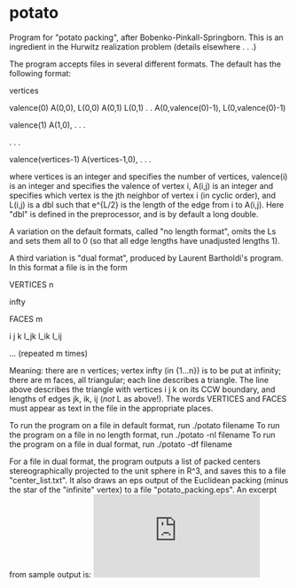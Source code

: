 potato
======

Program for "potato packing", after Bobenko-Pinkall-Springborn. This is an ingredient in the Hurwitz realization
problem (details elsewhere . . .)

The program accepts files in several different formats. The default has the following format:

vertices

valence(0) A(0,0), L(0,0) A(0,1) L(0,1) . . A(0,valence(0)-1), L(0,valence(0)-1)

valence(1) A(1,0), . . .

. . .

valence(vertices-1) A(vertices-1,0), . . .


where vertices is an integer and specifies the number of vertices, valence(i) is an integer and specifies the valence of
vertex i, A(i,j) is an integer and specifies which vertex is the jth neighbor of vertex i (in cyclic order), and L(i,j) is
a dbl such that e^{L/2} is the length of the edge from i to A(i,j). Here "dbl" is defined in the preprocessor, and is by
default a long double.

A variation on the default formats, called "no length format", omits the Ls and sets them all to 0 (so that all edge 
lengths have unadjusted lengths 1).

A third variation is "dual format", produced by Laurent Bartholdi's program. In this format a file is in the form

VERTICES n

infty

FACES m

i j k l_jk l_ik l_ij

... (repeated m times)


Meaning: there are n vertices; vertex infty (in {1...n}) is to be put at infinity; there are m faces, all triangular; each
line describes a triangle. The line above describes the triangle with vertices i j k on its CCW boundary, and lengths of edges
jk, ik, ij (*not* L as above!). The words VERTICES and FACES must appear as text in the file in the appropriate places.

To run the program on a file in default format, run ./potato filename
To run the program on a file in no length format, run ./potato -nl filename
To run the program on a file in dual format, run ./potato -df filename

For a file in dual format, the program outputs a list of packed centers stereographically projected to the unit sphere in 
R^3, and saves this to a file "center_list.txt". It also draws an eps output of the Euclidean packing (minus the star of the
"infinite" vertex) to a file "potato_packing.eps". An excerpt from sample output is:
![sample output](https://raw.github.com/dannycalegari/potato/master/sample_potato_packing.pdf)

